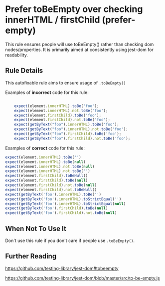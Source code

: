 # Prefer toBeEmpty over checking innerHTML / firstChild (prefer-empty)

This rule ensures people will use toBeEmpty() rather than checking dom nodes/properties.  It is primarily aimed at consistently using jest-dom for readability.

## Rule Details

This autofixable rule aims to ensure usage of `.toBeEmpty()`

Examples of **incorrect** code for this rule:

```js

    expect(element.innerHTML).toBe('foo');
    expect(element.innerHTML).not.toBe('foo');
    expect(element.firstChild).toBe('foo');
    expect(element.firstChild).not.toBe('foo');
    expect(getByText("foo").innerHTML).toBe('foo');
    expect(getByText("foo").innerHTML).not.toBe('foo');
    expect(getByText("foo").firstChild).toBe('foo');
    expect(getByText("foo").firstChild).not.toBe('foo');

```

Examples of **correct** code for this rule:

```js
expect(element.innerHTML).toBe('')
expect(element.innerHTML).toBe(null)
expect(element.innerHTML).not.toBe(null)
expect(element.innerHTML).not.toBe('')
expect(element.firstChild).toBeNull()
expect(element.firstChild).toBe(null)
expect(element.firstChild).not.toBe(null)
expect(element.firstChild).not.toBeNull()
expect(getByText('foo').innerHTML).toBe('')
expect(getByText('foo').innerHTML).toStrictEqual('')
expect(getByText('foo').innerHTML).toStrictEqual(null)
expect(getByText('foo').firstChild).toBe(null)
expect(getByText('foo').firstChild).not.toBe(null)

```

## When Not To Use It

Don't use this rule if you don't care if people use `.toBeEmpty()`.

## Further Reading

<https://github.com/testing-library/jest-dom#tobeempty>

<https://github.com/testing-library/jest-dom/blob/master/src/to-be-empty.js>
